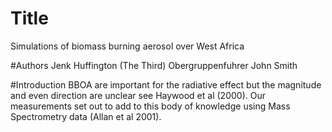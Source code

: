 # Title
Simulations of biomass burning aerosol
over West Africa

#Authors
Jenk Huffington (The Third)
Obergruppenfuhrer John Smith

#Introduction
BBOA are important for the radiative effect 
but the magnitude and even direction are unclear 
see Haywood et al (2000).
Our measurements set out to add to this body of 
knowledge using Mass Spectrometry data (Allan et al
2001).